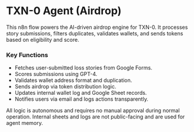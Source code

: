 # TXN-0 Agent (Airdrop)

This n8n flow powers the AI-driven airdrop engine for TXN-0. It processes story submissions, filters duplicates, validates wallets, and sends tokens based on eligibility and score.

### Key Functions
- Fetches user-submitted loss stories from Google Forms.
- Scores submissions using GPT-4.
- Validates wallet address format and duplication.
- Sends airdrop via token distribution logic.
- Updates internal wallet log and Google Sheet records.
- Notifies users via email and logs actions transparently.

All logic is autonomous and requires no manual approval during normal operation. Internal sheets and logs are not public-facing and are used for agent memory.
